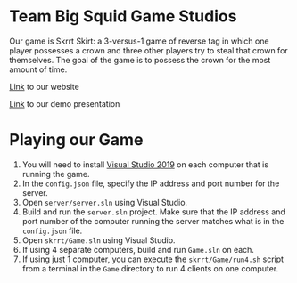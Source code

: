 # Team Big Squid Game Studios
Our game is Skrrt Skirt: a 3-versus-1 game of reverse tag in which one player possesses a crown and three other players try to steal that crown for themselves. 
The goal of the game is to possess the crown for the most amount of time.

[Link](https://cse125.ucsd.edu/2022/cse125g2/wordpress/index.php/home/) to our website

[Link](https://docs.google.com/presentation/d/1O8KoVTrBqRAX6rzp8X4amB2-P36l8V5ngvL5kg56-Uw/edit?usp=sharing) to our demo presentation

# Playing our Game
1. You will need to install [Visual Studio 2019](https://visualstudio.microsoft.com/vs/older-downloads/) on each computer that is running the game.
2. In the `config.json` file, specify the IP address and port number for the server.
3. Open `server/server.sln` using Visual Studio.
4. Build and run the `server.sln` project. Make sure that the IP address and port number of the computer running the server matches what is
in the `config.json` file.
6. Open `skrrt/Game.sln` using Visual Studio. 
7. If using 4 separate computers, build and run `Game.sln` on each.
8. If using just 1 computer, you can execute the `skrrt/Game/run4.sh` script from a terminal in the `Game` directory
to run 4 clients on one computer.
